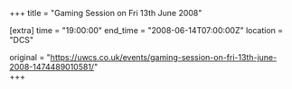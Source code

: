 +++
title = "Gaming Session on Fri 13th June 2008"

[extra]
time = "19:00:00"
end_time = "2008-06-14T07:00:00Z"
location = "DCS"

original = "https://uwcs.co.uk/events/gaming-session-on-fri-13th-june-2008-1474489010581/"    
+++



